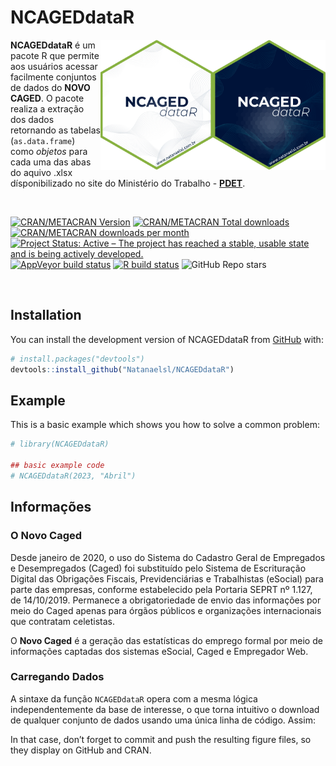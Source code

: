 
<!-- README.md is generated from README.Rmd. Please edit that file -->

# NCAGEDdataR

<!-- badges: start -->
<!-- badges: end -->

<img align="right" src="man/figures/NCAGEDdataR_logo1.png" alt="logo" width="180"><img align="right" src="man/figures/NCAGEDdataR_logo2.png" alt="logo" width="180">

**NCAGEDdataR** é um pacote R que permite aos usuários acessar
facilmente conjuntos de dados do **NOVO CAGED**. O pacote realiza a
extração dos dados retornando as tabelas (`as.data.frame`) como
*objetos* para cada uma das abas do aquivo .xlsx dísponibilizado no site
do Ministério do Trabalho -
**[PDET](http://pdet.mte.gov.br/novo-caged)**.

<br />

<!-- badges: start -->

[![CRAN/METACRAN
Version](https://www.r-pkg.org/badges/version/geouy)](https://CRAN.R-project.org/package=geouy)
[![CRAN/METACRAN Total
downloads](https://cranlogs.r-pkg.org/badges/grand-total/geouy?color=blue)](https://CRAN.R-project.org/package=geouy)
[![CRAN/METACRAN downloads per
month](https://cranlogs.r-pkg.org/badges/geouy?color=orange)](https://CRAN.R-project.org/package=geouy)
<br /> [![Project Status: Active – The project has reached a stable,
usable state and is being actively
developed.](https://www.repostatus.org/badges/latest/active.svg)](https://www.repostatus.org/#active)
[![AppVeyor build
status](https://ci.appveyor.com/api/projects/status/github/RichDeto/geouy?branch=master&svg=true)](https://ci.appveyor.com/project/RichDeto/geouy)
[![R build
status](https://github.com/RichDeto/geouy/workflows/R-CMD-check/badge.svg)](https://github.com/RichDeto/geouy/actions)
![GitHub Repo
stars](https://img.shields.io/github/stars/Natanaelsl/pagedreport?color=orange)

<!-- badges: end -->

<br />

<!-- --- -->

## Installation

You can install the development version of NCAGEDdataR from
[GitHub](https://github.com/) with:

``` r
# install.packages("devtools")
devtools::install_github("Natanaelsl/NCAGEDdataR")
```

<!-- --- -->

## Example

This is a basic example which shows you how to solve a common problem:

``` r
# library(NCAGEDdataR)

## basic example code
# NCAGEDdataR(2023, "Abril")
```

<!-- --- -->

## Informações

### O Novo Caged

Desde janeiro de 2020, o uso do Sistema do Cadastro Geral de Empregados
e Desempregados (Caged) foi substituído pelo Sistema de Escrituração
Digital das Obrigações Fiscais, Previdenciárias e Trabalhistas (eSocial)
para parte das empresas, conforme estabelecido pela Portaria SEPRT nº
1.127, de 14/10/2019. Permanece a obrigatoriedade de envio das
informações por meio do Caged apenas para órgãos públicos e organizações
internacionais que contratam celetistas.

O **Novo Caged** é a geração das estatísticas do emprego formal por meio
de informações captadas dos sistemas eSocial, Caged e Empregador Web.

### Carregando Dados

A sintaxe da função `NCAGEDdataR` opera com a mesma lógica
independentemente da base de interesse, o que torna intuitivo o download
de qualquer conjunto de dados usando uma única linha de código. Assim:

In that case, don’t forget to commit and push the resulting figure
files, so they display on GitHub and CRAN.
